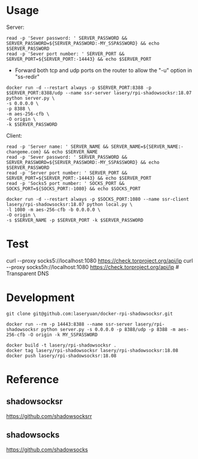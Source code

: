 # Usage

Server:
```
read -p 'Sever password: ' SERVER_PASSWORD && SERVER_PASSWORD=${SERVER_PASSWORD:-MY_SSPASSWORD} && echo $SERVER_PASSWORD
read -p 'Sever port number: ' SERVER_PORT && SERVER_PORT=${SERVER_PORT:-14443} && echo $SERVER_PORT
```

* Forward both tcp and udp ports on the router to allow the "-u" option in "ss-redir"
```
docker run -d --restart always -p $SERVER_PORT:8388 -p $SERVER_PORT:8388/udp --name ssr-server lasery/rpi-shadowsocksr:18.07 python server.py \
-s 0.0.0.0 \
-p 8388 \
-m aes-256-cfb \
-O origin \
-k $SERVER_PASSWORD
```

Client:
```
read -p 'Server name: ' SERVER_NAME && SERVER_NAME=${SERVER_NAME:-changeme.com} && echo $SERVER_NAME
read -p 'Sever password: ' SERVER_PASSWORD && SERVER_PASSWORD=${SERVER_PASSWORD:-MY_SSPASSWORD} && echo $SERVER_PASSWORD
read -p 'Server port number: ' SERVER_PORT && SERVER_PORT=${SERVER_PORT:-14443} && echo $SERVER_PORT
read -p 'Socks5 port number: ' SOCKS_PORT && SOCKS_PORT=${SOCKS_PORT:-1080} && echo $SOCKS_PORT

docker run -d --restart always -p $SOCKS_PORT:1080 --name ssr-client lasery/rpi-shadowsocksr:18.07 python local.py \
-l 1080 -m aes-256-cfb -b 0.0.0.0 \
-O origin \
-s $SERVER_NAME -p $SERVER_PORT -k $SERVER_PASSWORD
```

# Test
curl --proxy socks5://localhost:1080 https://check.torproject.org/api/ip
curl --proxy socks5h://localhost:1080 https://check.torproject.org/api/ip # Transparent DNS

# Development
```
git clone git@github.com:laseryuan/docker-rpi-shadowsocksr.git

docker run --rm -p 14443:8388 --name ssr-server lasery/rpi-shadowsocksr python server.py -s 0.0.0.0 -p 8388/udp -p 8388 -m aes-256-cfb -O origin -k MY_SSPASSWORD

docker build -t lasery/rpi-shadowsocksr .
docker tag lasery/rpi-shadowsocksr lasery/rpi-shadowsocksr:18.08
docker push lasery/rpi-shadowsocksr:18.08
```

# Reference

## shadowsocksr
https://github.com/shadowsocksrr

## shadowsocks
https://github.com/shadowsocks
